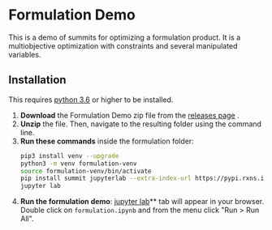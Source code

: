 # Formulation Demo

This is a demo of summits for optimizing a formulation product.  It is a multiobjective optimization with constraints and several manipulated variables.

## Installation
This requires [python 3.6](https://www.python.org/downloads/release/python-360/) or higher to be installed.

1. **Download** the Formulation Demo zip file from the [releases page](https://github.com/sustainable-processes/summit/releases) .  
2. **Unzip** the file. Then, navigate to the resulting folder using the command line.
3. **Run these commands** inside the formulation folder:
    ```bash
    pip3 install venv --upgrade
    python3 -m venv formulation-venv
    source formulation-venv/bin/activate
    pip install summit jupyterlab --extra-index-url https://pypi.rxns.io
    jupyter lab
    ```
4. **Run the formulation demo**: [jupyter lab](https://jupyterlab.readthedocs.io/en/stable/)** tab will appear in your browser. Double click on `formulation.ipynb` and from the menu click "Run > Run All". 